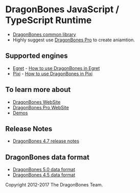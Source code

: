 # DragonBones JavaScript / TypeScript Runtime
* [DragonBones common library](./DragonBones/)
* Highly suggest use [DragonBones Pro](http://www.dragonbones.com/) to create aniamtion.

## Supported engines
* [Egret](http://www.egret.com/) - [How to use DragonBones in Egret](./Egret/)
* [Pixi](http://www.pixijs.com/) - [How to use DragonBones in Pixi](./Pixi/)

## To learn more about
* [DragonBones WebSite](http://www.dragonbones.com/)
* [DragonBones Pro WebSite](http://www.egret.com/products/dragonbones.html)
* [Demos](http://www.dragonbones.com/demo/index.html)

## Release Notes
* [DragonBones 4.7 release notes](https://github.com/DragonBones/DragonBonesJS/blob/master/docs/DragonBones_4.7_release_notes_zh.md)

## DragonBones data format
* [DragonBones 5.0 data format](https://github.com/DragonBones/DragonBonesJS/blob/master/docs/DragonBones_5.0_data_format_zh.md)
* [DragonBones 4.5 data format](https://github.com/DragonBones/DragonBonesJS/blob/master/docs/DragonBones_4.5_data_format_zh.md)

Copyright 2012-2017 The DragonBones Team.